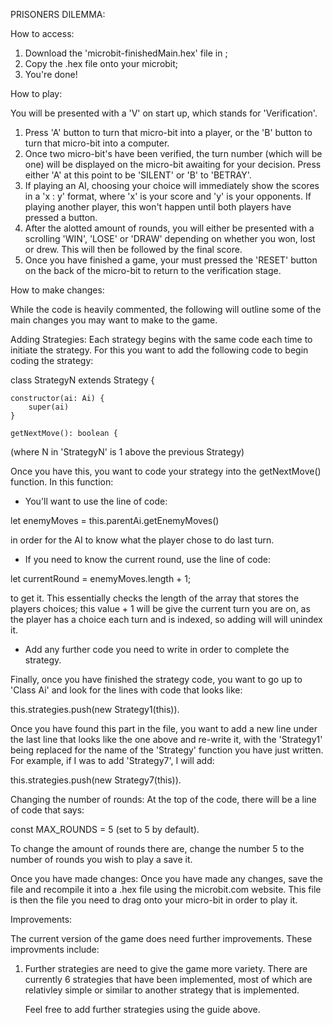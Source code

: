 PRISONERS DILEMMA:

How to access:

1. Download the 'microbit-finishedMain.hex' file in ;
2. Copy the .hex file onto your microbit;
3. You're done!


How to play:

You will be presented with a 'V' on start up, which stands for 'Verification'.
1. Press 'A' button to turn that micro-bit into a player, or the 'B' button to
   turn that micro-bit into a computer.
2. Once two micro-bit's have been verified, the turn number (which will be one)
   will be displayed on the micro-bit awaiting for your decision. Press either
   'A' at this point to be 'SILENT' or 'B' to 'BETRAY'. 
3. If playing an AI, choosing your choice will immediately show the scores in a
   'x : y' format, where 'x' is your score and 'y' is your opponents. If playing
   another player, this won't happen until both players have pressed a button.
4. After the alotted amount of rounds, you will either be presented with a
   scrolling 'WIN', 'LOSE' or 'DRAW' depending on whether you won, lost or drew.
   This will then be followed by the final score.
5. Once you have finished a game, your must pressed the 'RESET' button on the back
   of the micro-bit to return to the verification stage.
   

How to make changes:

While the code is heavily commented, the following will outline some of the main
changes you may want to make to the game.

Adding Strategies:
Each strategy begins with the same code each time to initiate the strategy. For this
you want to add the following code to begin coding the strategy:

class StrategyN extends Strategy {

    constructor(ai: Ai) {
        super(ai)
    }

    getNextMove(): boolean {

(where N in 'StrategyN' is 1 above the previous Strategy)
	
Once you have this, you want to code your strategy into the getNextMove() function. 
In this function:

- You'll want to use the line of code:

let enemyMoves = this.parentAi.getEnemyMoves()

  in order for the AI to know what the player chose to do last turn.
  
- If you need to know the current round, use the line of code:

let currentRound = enemyMoves.length + 1;

  to get it. This essentially checks the length of the array that stores the players
  choices; this value + 1 will be give the current turn you are on, as the player has
  a choice each turn and is indexed, so adding will will unindex it.
  
- Add any further code you need to write in order to complete the strategy.

Finally, once you have finished the strategy code, you want to go up to 'Class Ai' and
look for the lines with code that looks like:

this.strategies.push(new Strategy1(this)).

Once you have found this part in the file, you want to add a new line under the last line
that looks like the one above and re-write it, with the 'Strategy1' being replaced for the
name of the 'Strategy' function you have just written. For example, if I was to add
'Strategy7', I will add:

this.strategies.push(new Strategy7(this)).

Changing the number of rounds:
At the top of the code, there will be a line of code that says:

const MAX_ROUNDS = 5 (set to 5 by default).

To change the amount of rounds there are, change the number 5 to the number of rounds you
wish to play a save it.

Once you have made changes:
Once you have made any changes, save the file and recompile it into a .hex file using the
microbit.com website. This file is then the file you need to drag onto your micro-bit in
order to play it.


Improvements:

The current version of the game does need further improvements. These improvments include:

1. Further strategies are need to give the game more variety. There are currently 6 strategies
   that have been implemented, most of which are relativley simple or similar to another strategy
   that is implemented. 
   
   Feel free to add further strategies using the guide above.